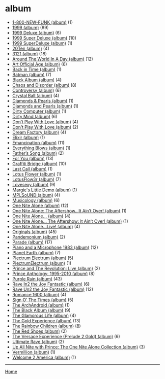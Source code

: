 # album

  * [1-800-NEW-FUNK (album)](../album/1-800-new-funk/index.md) (1)
  * [1999 (album)](../album/1999/index.md) (89)
  * [1999 Deluxe (album)](../album/1999-deluxe/index.md) (6)
  * [1999 Super Deluxe (album)](../album/1999-super-deluxe/index.md) (10)
  * [1999 SuperDeluxe (album)](../album/1999-superdeluxe/index.md) (1)
  * [20Ten (album)](../album/20ten/index.md) (4)
  * [3121 (album)](../album/3121/index.md) (18)
  * [Around The World In A Day (album)](../album/around-the-world-in-a-day/index.md) (12)
  * [Art Official Age (album)](../album/art-official-age/index.md) (6)
  * [Back in Time (album)](../album/back-in-time/index.md) (1)
  * [Batman (album)](../album/batman/index.md) (7)
  * [Black Album (album)](../album/black-album/index.md) (4)
  * [Chaos and Disorder (album)](../album/chaos-and-disorder/index.md) (8)
  * [Controversy (album)](../album/controversy/index.md) (6)
  * [Crystal Ball (album)](../album/crystal-ball/index.md) (4)
  * [Diamonds & Pearls (album)](../album/diamonds-pearls/index.md) (1)
  * [Diamonds and Pearls (album)](../album/diamonds-and-pearls/index.md) (1)
  * [Dirty Computer (album)](../album/dirty-computer/index.md) (1)
  * [Dirty Mind (album)](../album/dirty-mind/index.md) (6)
  * [Don’t Play With Love (album)](../album/don-t-play-with-love/index.md) (4)
  * [Don't Play With Love (album)](../album/don-t-play-with-love/index.md) (2)
  * [Dream Factory (album)](../album/dream-factory/index.md) (4)
  * [Elixir (album)](../album/elixir/index.md) (1)
  * [Emancipation (album)](../album/emancipation/index.md) (11)
  * [Everything Blows (album)](../album/everything-blows/index.md) (1)
  * [Father’s Song (album)](../album/father-s-song/index.md) (2)
  * [For You (album)](../album/for-you/index.md) (13)
  * [Graffiti Bridge (album)](../album/graffiti-bridge/index.md) (10)
  * [Last Call (album)](../album/last-call/index.md) (1)
  * [Lotus Flower (album)](../album/lotus-flower/index.md) (1)
  * [LotusFlow3r (album)](../album/lotusflow3r/index.md) (7)
  * [Lovesexy (album)](../album/lovesexy/index.md) (9)
  * [Margie's Little Demo (album)](../album/margie-s-little-demo/index.md) (1)
  * [MPLSoUND (album)](../album/mplsound/index.md) (4)
  * [Musicology (album)](../album/musicology/index.md) (6)
  * [One Nite Alone (album)](../album/one-nite-alone/index.md) (12)
  * [One Nite Alone: The Aftershow…It Ain’t Over! (album)](../album/one-nite-alone-the-aftershow-it-ain-t-over/index.md) (1)
  * [One Nite Alone… (album)](../album/one-nite-alone/index.md) (4)
  * [One Nite Alone… The Aftershow: It Ain’t Over! (album)](../album/one-nite-alone-the-aftershow-it-ain-t-over/index.md) (1)
  * [One Nite Alone…Live! (album)](../album/one-nite-alone-live/index.md) (4)
  * [Originals (album)](../album/originals/index.md) (45)
  * [Pandemonium (album)](../album/pandemonium/index.md) (2)
  * [Parade (album)](../album/parade/index.md) (17)
  * [Piano and a Microphone 1983 (album)](../album/piano-and-a-microphone-1983/index.md) (12)
  * [Planet Earth (album)](../album/planet-earth/index.md) (7)
  * [Plectrum Electrum (album)](../album/plectrum-electrum/index.md) (5)
  * [PlectrumElectrum (album)](../album/plectrumelectrum/index.md) (1)
  * [Prince and The Revolution: Live (album)](../album/prince-and-the-revolution-live/index.md) (2)
  * [Prince Anthology: 1995-2010 (album)](../album/prince-anthology-1995-2010/index.md) (8)
  * [Purple Rain (album)](../album/purple-rain/index.md) (43)
  * [Rave In2 the Joy Fantastic (album)](../album/rave-in2-the-joy-fantastic/index.md) (6)
  * [Rave Un2 the Joy Fantastic (album)](../album/rave-un2-the-joy-fantastic/index.md) (12)
  * [Romance 1600 (album)](../album/romance-1600/index.md) (4)
  * [Sign O' The Times (album)](../album/sign-o-the-times/index.md) (5)
  * [The ArchAndroid (album)](../album/the-archandroid/index.md) (1)
  * [The Black Album (album)](../album/the-black-album/index.md) (9)
  * [The Glamorous Life (album)](../album/the-glamorous-life/index.md) (4)
  * [The Gold Experience (album)](../album/the-gold-experience/index.md) (13)
  * [The Rainbow Children (album)](../album/the-rainbow-children/index.md) (8)
  * [The Red Shoes (album)](../album/the-red-shoes/index.md) (2)
  * [The Versace Experience (Prelude 2 Gold) (album)](../album/the-versace-experience-prelude-2-gold/index.md) (6)
  * [Ultimate Rave (album)](../album/ultimate-rave/index.md) (2)
  * [Up All Nite with Prince: The One Nite Alone Collection (album)](../album/up-all-nite-with-prince-the-one-nite-alone-collection/index.md) (3)
  * [Vermillion (album)](../album/vermillion/index.md) (1)
  * [Welcome 2 America (album)](../album/welcome-2-america/index.md) (1)

----

[Home](../index.md)
